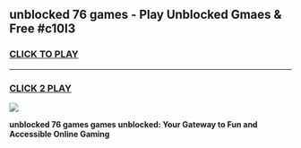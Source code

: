 
## unblocked 76 games - Play Unblocked Gmaes & Free #c10l3
<h3>
<a href="https://premium.freeplayer.one?title=unblocked_76_games&ref=03M">CLICK TO PLAY</a></h3>
<hr>

<h3>
<a href="https://premium.freeplayer.one?title=unblocked_76_games&ref=03M">CLICK 2 PLAY</a>
  
</h3>

<a href="https://premium.freeplayer.one?title=unblocked_76_games&ref=03M"><img src="https://clearcache.store/games.png"></a>


**unblocked 76 games games unblocked: Your Gateway to Fun and Accessible Online Gaming**
